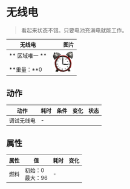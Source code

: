 # 无线电  
> 看起来状态不错。只要电池充满电就能工作。  
  
  无线电  |   图片   
 ----  |  ----:   
 ** 区域唯一 **<br><br>**重量：**0  |  <img decoding="async" src="Sprite/AlarmClock.png" href="a.md" style="max-width:300px;max-height:300px;">   
  
## 动作  
动作  |  耗时  |  条件  |  变化  |  状态  
----  |  ----  |  ----  |  ----  |  ----  
调试无线电<br>  |  -  |    |    |    
## 属性   
属性  |  值  |  耗时  |  变化  
----  |  ----  |  ----  |  ----  
燃料  |  初始：0<br>最大：96  |  -  |    


<script>document.title="无线电 - 卡牌生存百科 Card Survival Wiki";</script>